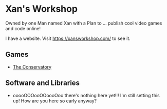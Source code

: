 # Xan's Workshop

Owned by one Man named Xan with a Plan to ... publish cool video games and code online!

I have a website. Visit https://xansworkshop.com/ to see it.

## Games

- [The Conservatory](https://conservatory.xansworkshop.com)

## Software and Libraries

- ooooOOOooOOoooOoo there's nothing here yet!!! I'm still setting this up! How are you here so early anyway?

<!--

**Here are some ideas to get you started:**

🙋‍♀️ A short introduction - what is your organization all about?
🌈 Contribution guidelines - how can the community get involved?
👩‍💻 Useful resources - where can the community find your docs? Is there anything else the community should know?
🍿 Fun facts - what does your team eat for breakfast?
🧙 Remember, you can do mighty things with the power of [Markdown](https://docs.github.com/github/writing-on-github/getting-started-with-writing-and-formatting-on-github/basic-writing-and-formatting-syntax)
-->
